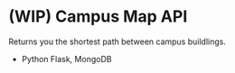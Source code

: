 # (WIP) Campus Map API 

Returns you the shortest path between campus buildlings.

- Python Flask, MongoDB
